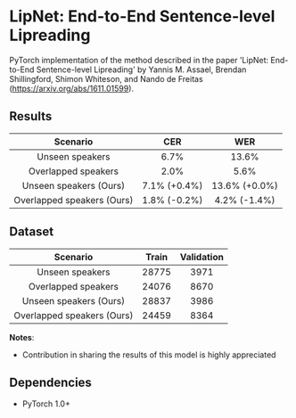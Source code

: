 # LipNet: End-to-End Sentence-level Lipreading

PyTorch implementation of the method described in the paper 'LipNet: End-to-End Sentence-level Lipreading' by Yannis M. Assael, Brendan Shillingford, Shimon Whiteson, and Nando de Freitas (https://arxiv.org/abs/1611.01599).

## Results

|       Scenario          |  CER  |  WER  |
|:-----------------------:|:-----:|:-----:|
|    Unseen speakers      |  6.7% |  13.6% |
|   Overlapped speakers   |  2.0%  |  5.6%  |
|    Unseen speakers (Ours)      |  7.1% (+0.4%) |  13.6% (+0.0%) |
|   Overlapped speakers (Ours)   |  1.8% (-0.2%)  |  4.2% (-1.4%)  |

## Dataset

|       Scenario          |  Train  |  Validation  |
|:-----------------------:|:-----:|:-----:|
|    Unseen speakers      |  28775  |  3971  |
|   Overlapped speakers   |  24076  |  8670  |
|    Unseen speakers (Ours)     |  28837 |  3986 |
|   Overlapped speakers (Ours)  |  24459  |  8364  |

**Notes**:

- Contribution in sharing the results of this model is highly appreciated

## Dependencies

* PyTorch 1.0+
